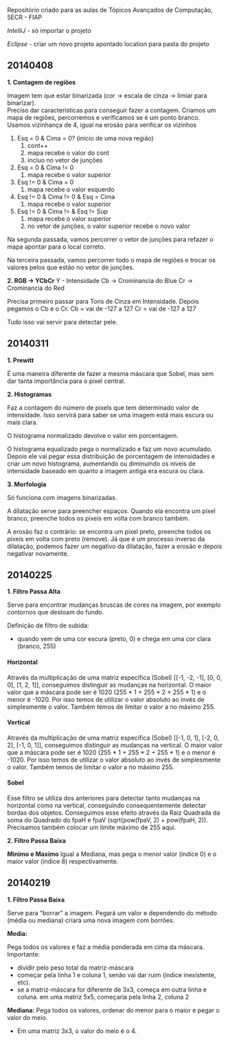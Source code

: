 Repositório criado para as aulas de Tópicos Avançados de Computação, 5ECR - FIAP

*IntelliJ* - só importar o projeto

*Eclipse* - criar um novo projeto apontado location para pasta do projeto

## 20140408
**1. Contagem de regiões**

Imagem tem que estar binarizada (cor -> escala de cinza -> limiar para binarizar). <br/>
Preciso dar características para conseguir fazer a contagem.
Criamos um mapa de regiões, percorremos e verificamos se é um ponto branco.
Usamos vizinhança de 4, igual na erosão para verificar os vizinhos

1. Esq = 0 & Cima = 0? (inicio de uma nova região)
    1. cont++
    2. mapa recebe o valor do cont
    3. incluo no vetor de junções
2. Esq = 0 & Cima != 0
    1. mapa recebe o valor superior
3. Esq != 0 & Cima = 0
    1. mapa recebe o valor esquerdo
4. Esq != 0 & Cima != 0 & Esq = Cima
    1. mapa recebe o valor superior
5. Esq != 0 & Cima != & Esq != Sup
    1. mapa recebe o valor superior
    2. no vetor de junções, o valor superior recebe o novo valor

Na segunda passada, vamos percorrer o vetor de junções para refazer o mapa apontar para o local correto.

Na terceira passada, vamos percorrer todo o mapa de regiões e trocar os valores pelos que estão no vetor de junções.

**2. RGB -> YCbCr**
Y - Intensidade
Cb -> Crominancia do Blue
Cr -> Crominancia do Red

Precisa primeiro passar para Tons de Cinza em Intensidade. Depois pegamos o Cb e o Cr.
Cb = vai de -127 a 127
Cr = vai de -127 a 127

Tudo isso vai servir para detectar pele.


## 20140311
**1. Prewitt**

É uma maneira diferente de fazer a mesma máscara que Sobel, mas sem dar tanta importância para o pixel central.

**2. Histogramas**

Faz a contagem do número de pixels que tem determinado valor de intensidade. Isso servirá para saber se uma imagem está mais escura ou mais clara.

O histograma normalizado devolve o valor em porcentagem.

O histograma equalizado pega o normalizado e faz um novo acumulado. Depois ele vai pegar essa distribuição de porcentagem de intensidades e criar um novo histograma,
aumentando ou diminuindo os níveis de intensidade baseado em quanto a imagem antiga era escura ou clara.

**3. Morfologia**

Só funciona com imagens binarizadas.

A dilatação serve para preencher espaços. Quando ela encontra um pixel branco, preenche todos os pixeis em volta com branco também.

A erosão faz o contrário: se encontra um pixel preto, preenche todos os pixeis em volta com preto (remove).
Já que é um processo inverso da dilatação, podemos fazer um negativo da dilatação, fazer a erosão e depois negativar novamente.

## 20140225
**1. Filtro Passa Alta**

Serve para encontrar mudanças bruscas de cores na imagem, por exemplo contornos que destoam do fundo.

Definição de filtro de subida:

- quando vem de uma cor escura (preto, 0) e chega em uma cor clara (branco, 255)

#### Horizontal
Através da multiplicação de uma matriz específica (Sobel) [[-1, -2, -1], [0, 0, 0], [1, 2, 1]], conseguimos distinguir as mudanças na horizontal.
O maior valor que a máscara pode ser é 1020 (255 * 1 + 255 * 2 + 255 * 1) e o menor é -1020. Por isso temos de utilizar o valor absoluto ao invés de simplesmente o valor.
Também temos de limitar o valor a no máximo 255.

#### Vertical
Através da multiplicação de uma matriz específica (Sobel) [[-1, 0, 1], [-2, 0, 2], [-1, 0, 1]], conseguimos distinguir as mudanças na vertical.
O maior valor que a máscara pode ser é 1020 (255 * 1 + 255 * 2 + 255 * 1) e o menor é -1020. Por isso temos de utilizar o valor absoluto ao invés de simplesmente o valor.
Também temos de limitar o valor a no máximo 255.

#### Sobel
Esse filtro se utiliza dos anteriores para detectar tanto mudanças na horizontal como na vertical, conseguindo consequentemente detectar bordas dos objetos.
Conseguimos esse efeito através da Raiz Quadrada da soma do Quadrado do fpaH e fpaV (sqrt(pow(fpaV, 2) + pow(fpaH, 2)). Precisamos também colocar um limite máximo de 255 aqui.

**2. Filtro Passa Baixa**

**Minimo e Maximo**
Igual a Mediana, mas pega o menor valor (índice 0) e o maior valor (índice 8) respectivamente.


## 20140219
**1. Filtro Passa Baixa**

Serve para "borrar" a imagem. Pegará um valor e dependendo do método (média ou mediana) criará uma nova imagem com borrões.

**Media:**

Pega todos os valores e faz a média ponderada em cima da máscara. Importante:

- dividir pelo peso total da matriz-máscara
- começar pela linha 1 e coluna 1, senão vai dar ruim (índice inexistente, etc).
- se a matriz-máscara for diferente de 3x3, começa em outra linha e coluna. em uma matriz 5x5, começaria pela linha 2, coluna 2

**Mediana:**
Pega todos os valores, ordenar do menor para o maior e pegar o valor do meio.

- Em uma matriz 3x3, o valor do meio é o 4.
